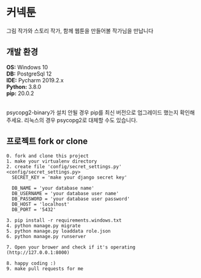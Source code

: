 # 커넥툰
그림 작가와 스토리 작가, 함께 웹툰을 만들어볼 작가님을 만납니다

## 개발 환경
<b>OS:</b> Windows 10 <br>
<b>DB:</b> PostgreSql 12 <br>
<b>IDE:</b> Pycharm 2019.2.x <br>
<b>Python:</b> 3.8.0 <br>
<b>pip:</b> 20.0.2 <br><br>

psycopg2-binary가 설치 안될 경우 pip를 최신 버전으로 업그레이드 했는지 확인해주세요. 리눅스의 경우 psycopg2로 대체할 수도 있습니다.<br>

## 프로젝트 fork or clone
```shell script
0. fork and clone this project
1. make your virtualenv directory
2. create file 'config/secret_settings.py'
<config/secret_settings.py>
  SECRET_KEY = 'make your django secret key'

  DB_NAME = 'your database name'
  DB_USERNAME = 'your database user name'
  DB_PASSWORD = 'your database user password'
  DB_HOST = 'localhost'
  DB_PORT = '5432'

3. pip install -r requirements.windows.txt
4. python manage.py migrate
5. python manage.py loaddata role.json 
6. python manage.py runserver

7. Open your brower and check if it's operating (http://127.0.0.1:8000)

8. happy coding :)
9. make pull requests for me
```
